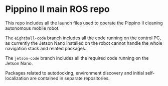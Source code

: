 # Pippino II main ROS repo

This repo includes all the launch files used to operate the Pippino II cleaning autonomous mobile robot.

The `eightball-code` branch includes all the code running on the control PC, as currently the Jetson Nano installed on the robot cannot handle the whole navigation stack and related packages.

The `jetson-code` branch includes all the required code running on the Jetson Nano.

Packages related to autodocking, environment discovery and initial self-localization are contained in separate repositories.
